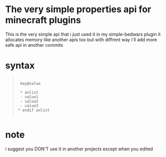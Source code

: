 # The very simple properties api for minecraft plugins

This is the very simple api that i just used it in my simple-bedwars
plugin it allocates memory like another apis too but with diffrent way
i'll add more safe api in another commits

# syntax

> ```
>
>  key@value
>
>  * anlist
>  - value1
>  - value2
>  - value3
> * endif anlist
>  
> ```

# note
i suggest you DON'T use it in another projects except when you edited